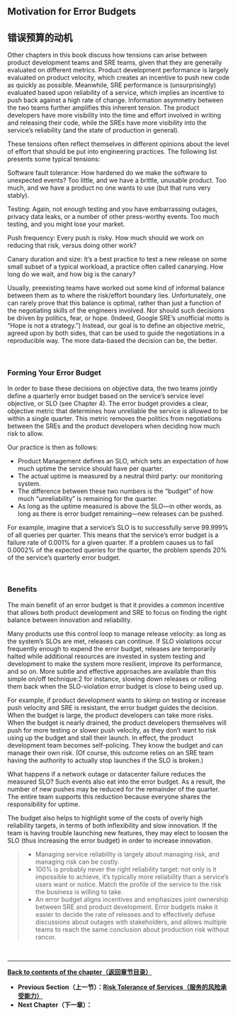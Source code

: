 ## **Motivation for Error Budgets**

## **错误预算的动机**

Other chapters in this book discuss how tensions can arise between product development teams and SRE teams, given that they are generally evaluated on different metrics. Product development performance is largely evaluated on product velocity, which creates an incentive to push new code as quickly as possible. Meanwhile, SRE performance is (unsurprisingly) evaluated based upon reliability of a service, which implies an incentive to push back against a high rate of change. Information asymmetry between the two teams further amplifies this inherent tension. The product developers have more visibility into the time and effort involved in writing and releasing their code, while the SREs have more visibility into the service’s reliability (and the state of production in general).

These tensions often reflect themselves in different opinions about the level of effort that should be put into engineering practices. The following list presents some typical tensions:

Software fault tolerance: How hardened do we make the software to unexpected events? Too little, and we have a brittle, unusable product. Too much, and we have a product no one wants to use (but that runs very stably).

Testing: Again, not enough testing and you have embarrassing outages, privacy data leaks, or a number of other press-worthy events. Too much testing, and you might lose your market.

Push frequency: Every push is risky. How much should we work on reducing that risk, versus doing other work?

Canary duration and size: It’s a best practice to test a new release on some small subset of a typical workload, a practice often called canarying. How long do we wait, and how big is the canary?

Usually, preexisting teams have worked out some kind of informal balance between them as to where the risk/effort boundary lies. Unfortunately, one can rarely prove that this balance is optimal, rather than just a function of the negotiating skills of the engineers involved. Nor should such decisions be driven by politics, fear, or hope. (Indeed, Google SRE’s unofficial motto is “Hope is not a strategy.”) Instead, our goal is to define an objective metric, agreed upon by both sides, that can be used to guide the negotiations in a reproducible way. The more data-based the decision can be, the better.

<br>

### **Forming Your Error Budget**

In order to base these decisions on objective data, the two teams jointly define a quarterly error budget based on the service’s service level objective, or SLO (see Chapter 4). The error budget provides a clear, objective metric that determines how unreliable the service is allowed to be within a single quarter. This metric removes the politics from negotiations between the SREs and the product developers when deciding how much risk to allow.

Our practice is then as follows:

* Product Management defines an SLO, which sets an expectation of how much uptime the service should have per quarter.
* The actual uptime is measured by a neutral third party: our monitoring system.
* The difference between these two numbers is the “budget” of how much “unreliability” is remaining for the quarter.
* As long as the uptime measured is above the SLO—in other words, as long as there is error budget remaining—new releases can be pushed.

For example, imagine that a service’s SLO is to successfully serve 99.999% of all queries per quarter. This means that the service’s error budget is a failure rate of 0.001% for a given quarter. If a problem causes us to fail 0.0002% of the expected queries for the quarter, the problem spends 20% of the service’s quarterly error budget.

<br>

### **Benefits**

The main benefit of an error budget is that it provides a common incentive that allows both product development and SRE to focus on finding the right balance between innovation and reliability.

Many products use this control loop to manage release velocity: as long as the system’s SLOs are met, releases can continue. If SLO violations occur frequently enough to expend the error budget, releases are temporarily halted while additional resources are invested in system testing and development to make the system more resilient, improve its performance, and so on. More subtle and effective approaches are available than this simple on/off technique:2 for instance, slowing down releases or rolling them back when the SLO-violation error budget is close to being used up.

For example, if product development wants to skimp on testing or increase push velocity and SRE is resistant, the error budget guides the decision. When the budget is large, the product developers can take more risks. When the budget is nearly drained, the product developers themselves will push for more testing or slower push velocity, as they don’t want to risk using up the budget and stall their launch. In effect, the product development team becomes self-policing. They know the budget and can manage their own risk. (Of course, this outcome relies on an SRE team having the authority to actually stop launches if the SLO is broken.)

What happens if a network outage or datacenter failure reduces the measured SLO? Such events also eat into the error budget. As a result, the number of new pushes may be reduced for the remainder of the quarter. The entire team supports this reduction because everyone shares the responsibility for uptime.

The budget also helps to highlight some of the costs of overly high reliability targets, in terms of both inflexibility and slow innovation. If the team is having trouble launching new features, they may elect to loosen the SLO (thus increasing the error budget) in order to increase innovation.

> * Managing service reliability is largely about managing risk, and managing risk can be costly.
> * 100% is probably never the right reliability target: not only is it impossible to achieve, it’s typically more reliability than a service’s users want or notice. Match the profile of the service to the risk the business is willing to take.
> * An error budget aligns incentives and emphasizes joint ownership between SRE and product development. Error budgets make it easier to decide the rate of releases and to effectively defuse discussions about outages with stakeholders, and allows multiple teams to reach the same conclusion about production risk without rancor.

<br>

---

**[Back to contents of the chapter（返回章节目录）](embracing_risk.md)**

* **Previous Section（上一节）：[Risk Tolerance of Services（服务的风险承受能力）](measuring_service_risk.md)**
* **Next Chapter（下一章）：[]()**
